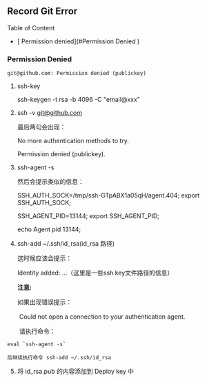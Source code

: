 ## Record Git Error

Table of Content


- [ Permission denied](#Permission Denied )

### Permission Denied 

```shell
git@github.com: Permission denied (publickey)
```


1.  ssh-key 

    ssh-keygen -t rsa -b 4096 -C "email@xxx"

2. ssh -v git@github.com

    最后两句会出现：

    No more authentication methods to try.  

    Permission denied (publickey).

3. ssh-agent -s

    然后会提示类似的信息：

    SSH_AUTH_SOCK=/tmp/ssh-GTpABX1a05qH/agent.404; export SSH_AUTH_SOCK;  

    SSH_AGENT_PID=13144; export SSH_AGENT_PID;  

    echo Agent pid 13144;

4. ssh-add ~/.ssh/id_rsa(id_rsa 路径)

    这时候应该会提示：

    Identity added: ...（这里是一些ssh key文件路径的信息）
    
    **注意:**

    如果出现错误提示：

　　Could not open a connection to your authentication agent.

　　请执行命令：

    eval `ssh-agent -s`
    
    后继续执行命令 ssh-add ~/.ssh/id_rsa

5. 将 id_rsa.pub 的内容添加到 Deploy key 中

